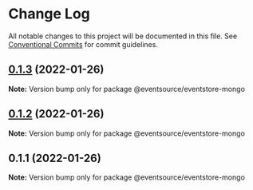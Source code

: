 # Change Log

All notable changes to this project will be documented in this file.
See [Conventional Commits](https://conventionalcommits.org) for commit guidelines.

## [0.1.3](https://github.com/thomasvargiu/eventsource-ts/compare/@eventsource/eventstore-mongo@0.1.2...@eventsource/eventstore-mongo@0.1.3) (2022-01-26)

**Note:** Version bump only for package @eventsource/eventstore-mongo





## [0.1.2](https://github.com/thomasvargiu/eventsource-ts/compare/@eventsource/eventstore-mongo@0.1.1...@eventsource/eventstore-mongo@0.1.2) (2022-01-26)

**Note:** Version bump only for package @eventsource/eventstore-mongo





## 0.1.1 (2022-01-26)

**Note:** Version bump only for package @eventsource/eventstore-mongo
